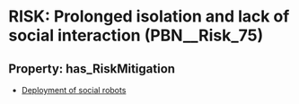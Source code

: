 # RISK: __Prolonged isolation and lack of social interaction__ (PBN__Risk_75)

## Property: has_RiskMitigation

* [Deployment of social robots](PBN__RiskMitigation_90)

